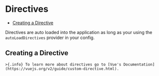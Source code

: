 # Directives

- [Creating a Directive](#creating-a-directive)

Directives are auto loaded into the application as long as your using the `autoLoadDirectives` provider in your config.

## Creating a Directive

    >{.info} To learn more about directives go to [Vue's Documentation](https://vuejs.org/v2/guide/custom-directive.html).
